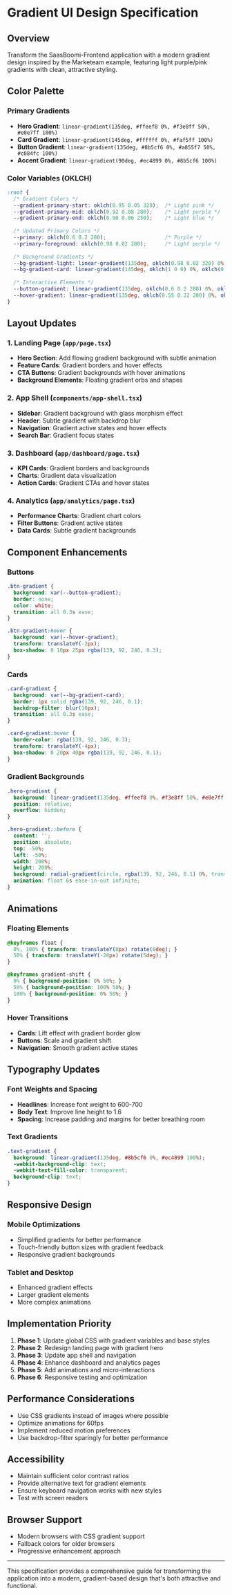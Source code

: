 # Gradient UI Design Specification

## Overview
Transform the SaasBoomi-Frontend application with a modern gradient design inspired by the Marketeam example, featuring light purple/pink gradients with clean, attractive styling.

## Color Palette

### Primary Gradients
- **Hero Gradient**: `linear-gradient(135deg, #ffeef8 0%, #f3e8ff 50%, #e0e7ff 100%)`
- **Card Gradient**: `linear-gradient(145deg, #ffffff 0%, #faf5ff 100%)`
- **Button Gradient**: `linear-gradient(135deg, #8b5cf6 0%, #a855f7 50%, #c084fc 100%)`
- **Accent Gradient**: `linear-gradient(90deg, #ec4899 0%, #8b5cf6 100%)`

### Color Variables (OKLCH)
```css
:root {
  /* Gradient Colors */
  --gradient-primary-start: oklch(0.95 0.05 320);  /* Light pink */
  --gradient-primary-mid: oklch(0.92 0.08 280);    /* Light purple */
  --gradient-primary-end: oklch(0.90 0.06 250);    /* Light blue */
  
  /* Updated Primary Colors */
  --primary: oklch(0.6 0.2 280);                   /* Purple */
  --primary-foreground: oklch(0.98 0.02 280);      /* Light purple */
  
  /* Background Gradients */
  --bg-gradient-light: linear-gradient(135deg, oklch(0.98 0.02 320) 0%, oklch(0.95 0.05 280) 100%);
  --bg-gradient-card: linear-gradient(145deg, oklch(1 0 0) 0%, oklch(0.97 0.03 280) 100%);
  
  /* Interactive Elements */
  --button-gradient: linear-gradient(135deg, oklch(0.6 0.2 280) 0%, oklch(0.65 0.18 290) 50%, oklch(0.7 0.15 300) 100%);
  --hover-gradient: linear-gradient(135deg, oklch(0.55 0.22 280) 0%, oklch(0.6 0.2 290) 50%, oklch(0.65 0.18 300) 100%);
}
```

## Layout Updates

### 1. Landing Page (`app/page.tsx`)
- **Hero Section**: Add flowing gradient background with subtle animation
- **Feature Cards**: Gradient borders and hover effects
- **CTA Buttons**: Gradient backgrounds with hover animations
- **Background Elements**: Floating gradient orbs and shapes

### 2. App Shell (`components/app-shell.tsx`)
- **Sidebar**: Gradient background with glass morphism effect
- **Header**: Subtle gradient with backdrop blur
- **Navigation**: Gradient active states and hover effects
- **Search Bar**: Gradient focus states

### 3. Dashboard (`app/dashboard/page.tsx`)
- **KPI Cards**: Gradient borders and backgrounds
- **Charts**: Gradient data visualization
- **Action Cards**: Gradient CTAs and hover states

### 4. Analytics (`app/analytics/page.tsx`)
- **Performance Charts**: Gradient chart colors
- **Filter Buttons**: Gradient active states
- **Data Cards**: Subtle gradient backgrounds

## Component Enhancements

### Buttons
```css
.btn-gradient {
  background: var(--button-gradient);
  border: none;
  color: white;
  transition: all 0.3s ease;
}

.btn-gradient:hover {
  background: var(--hover-gradient);
  transform: translateY(-2px);
  box-shadow: 0 10px 25px rgba(139, 92, 246, 0.3);
}
```

### Cards
```css
.card-gradient {
  background: var(--bg-gradient-card);
  border: 1px solid rgba(139, 92, 246, 0.1);
  backdrop-filter: blur(10px);
  transition: all 0.3s ease;
}

.card-gradient:hover {
  border-color: rgba(139, 92, 246, 0.3);
  transform: translateY(-4px);
  box-shadow: 0 20px 40px rgba(139, 92, 246, 0.1);
}
```

### Gradient Backgrounds
```css
.hero-gradient {
  background: linear-gradient(135deg, #ffeef8 0%, #f3e8ff 50%, #e0e7ff 100%);
  position: relative;
  overflow: hidden;
}

.hero-gradient::before {
  content: '';
  position: absolute;
  top: -50%;
  left: -50%;
  width: 200%;
  height: 200%;
  background: radial-gradient(circle, rgba(139, 92, 246, 0.1) 0%, transparent 70%);
  animation: float 6s ease-in-out infinite;
}
```

## Animations

### Floating Elements
```css
@keyframes float {
  0%, 100% { transform: translateY(0px) rotate(0deg); }
  50% { transform: translateY(-20px) rotate(5deg); }
}

@keyframes gradient-shift {
  0% { background-position: 0% 50%; }
  50% { background-position: 100% 50%; }
  100% { background-position: 0% 50%; }
}
```

### Hover Transitions
- **Cards**: Lift effect with gradient border glow
- **Buttons**: Scale and gradient shift
- **Navigation**: Smooth gradient active states

## Typography Updates

### Font Weights and Spacing
- **Headlines**: Increase font weight to 600-700
- **Body Text**: Improve line height to 1.6
- **Spacing**: Increase padding and margins for better breathing room

### Text Gradients
```css
.text-gradient {
  background: linear-gradient(135deg, #8b5cf6 0%, #ec4899 100%);
  -webkit-background-clip: text;
  -webkit-text-fill-color: transparent;
  background-clip: text;
}
```

## Responsive Design

### Mobile Optimizations
- Simplified gradients for better performance
- Touch-friendly button sizes with gradient feedback
- Responsive gradient backgrounds

### Tablet and Desktop
- Enhanced gradient effects
- Larger gradient elements
- More complex animations

## Implementation Priority

1. **Phase 1**: Update global CSS with gradient variables and base styles
2. **Phase 2**: Redesign landing page with gradient hero
3. **Phase 3**: Update app shell and navigation
4. **Phase 4**: Enhance dashboard and analytics pages
5. **Phase 5**: Add animations and micro-interactions
6. **Phase 6**: Responsive testing and optimization

## Performance Considerations

- Use CSS gradients instead of images where possible
- Optimize animations for 60fps
- Implement reduced motion preferences
- Use backdrop-filter sparingly for better performance

## Accessibility

- Maintain sufficient color contrast ratios
- Provide alternative text for gradient elements
- Ensure keyboard navigation works with new styles
- Test with screen readers

## Browser Support

- Modern browsers with CSS gradient support
- Fallback colors for older browsers
- Progressive enhancement approach

---

This specification provides a comprehensive guide for transforming the application into a modern, gradient-based design that's both attractive and functional.